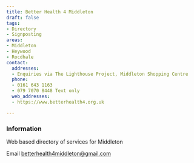 ```yaml
---
title: Better Health 4 Middleton
draft: false
tags:
- Directory
- Signposting
areas:
- Middleton
- Heywood
- Rocdhale
contact:
  addresses:
  - Enquiries via The Lighthouse Project, Middleton Shopping Centre
  phone:
  - 0161 643 1163
  - 079 7070 8448 Text only
  web_addresses:
  - https://www.betterhealth4.org.uk

---
```


### Information
Web based directory of services for Middleton

Email  betterhealth4middleton@gmail.com
